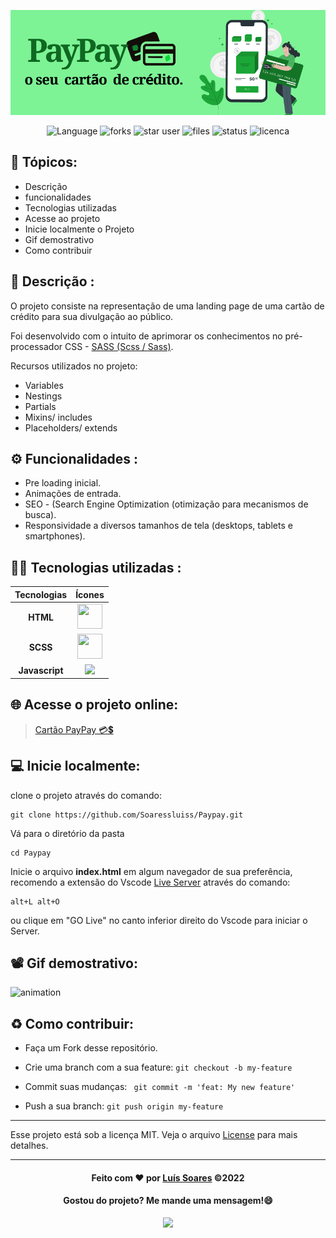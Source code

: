 
<div>

![banner](./assets/imgs/banner%20paypay.png)

</div>
<div align='center'>

![Language](https://img.shields.io/github/languages/count/Soaressluiss/Paypay?style=for-the-badge&logo=appveyor&color=orange)
![forks](https://img.shields.io/github/forks/soaressluiss/Paypay?style=for-the-badge&logo=appveyor)
![star user](https://img.shields.io/github/stars/soaressluiss/Paypay?style=for-the-badge&logo=appveyor&color=yellow)
![files](https://img.shields.io/github/directory-file-count/soaressluiss/Paypay?style=for-the-badge&logo=appveyor&color=blue)
![status](https://img.shields.io/static/v1?label=STATUS&message=em-Desevolvimento&color=GREEN&style=for-the-badge&logo=appveyor)
![licenca](https://img.shields.io/static/v1?label=License&message=MIT&color=green&style=for-the-badge&logo=appveyor)

</div>

## 🔢 Tópicos:

- Descrição
- funcionalidades
- Tecnologias utilizadas
- Acesse ao projeto
- Inicie localmente o Projeto
- Gif demostrativo
- Como contribuir

## 📃 Descrição :

O projeto consiste na representação de uma landing page de uma cartão de crédito para sua divulgação ao público.

Foi desenvolvido com o intuito de aprimorar os conhecimentos no pré-processador CSS - <a href="https://sass-lang.com/" target="_blank"> SASS (Scss / Sass)</a>.

Recursos utilizados no projeto:

- Variables
- Nestings
- Partials
- Mixins/ includes
- Placeholders/ extends

## ⚙ Funcionalidades :

- Pre loading inicial.
- Animações de entrada.
- SEO - (Search Engine Optimization (otimização para mecanismos de busca).
- Responsividade a diversos tamanhos de tela (desktops, tablets e smartphones).

## 👨‍💻 Tecnologias utilizadas :

|  Tecnologias   |                                                           Ícones                                                           |
| :------------: | :------------------------------------------------------------------------------------------------------------------------: |
|    **HTML**    | <img  src="https://cdn.jsdelivr.net/gh/devicons/devicon/icons/html5/html5-original-wordmark.svg" height="40" width="40" /> |
|    **SCSS**    |       <img src="https://cdn.jsdelivr.net/gh/devicons/devicon/icons/sass/sass-original.svg" height="40" width="40" />       |
| **Javascript** |       <img src="https://cdn.jsdelivr.net/gh/devicons/devicon/icons/javascript/javascript-plain.svg" height="33px"/>        |

## 🌐 Acesse o projeto online:

> [Cartão PayPay 💳💲](https://paypay-soaressluiss.vercel.app/)

## 💻 Inicie localmente:

clone o projeto através do comando:

```
git clone https://github.com/Soaressluiss/Paypay.git
```

Vá para o diretório da pasta

```
cd Paypay
```

Inicie o arquivo **index.html** em algum navegador de sua preferência, recomendo a extensão do Vscode <a href="https://marketplace.visualstudio.com/items?itemName=ritwickdey.LiveServer" target="_blank" > Live Server</a> através do comando:

```
alt+L alt+O
```

ou clique em "GO Live" no canto inferior direito do Vscode para iniciar o Server.

## 📽 Gif demostrativo:

![animation]()

## ♻️ Como contribuir:

- Faça um Fork desse repositório.

- Crie uma branch com a sua feature:
  `git checkout -b my-feature`

- Commit suas mudanças: ` git commit -m 'feat: My new feature'`

- Push a sua branch: `git push origin my-feature`

---

Esse projeto está sob a licença MIT. Veja o arquivo [License](./License) para mais detalhes.

---

<div align='center'>
 
#### Feito com ❤ por [Luís Soares](https://github.com/Soaressluiss) ©2022

#### Gostou do projeto? Me mande uma mensagem!😄

<a href="https://www.linkedin.com/in/LuisSoaresDeveloper" target="_blank"><img src="https://img.shields.io/badge/-LinkedIn-%230077B5?style=for-the-badge&logo=linkedin&logoColor=white" target="_blank"></a>

</div>
